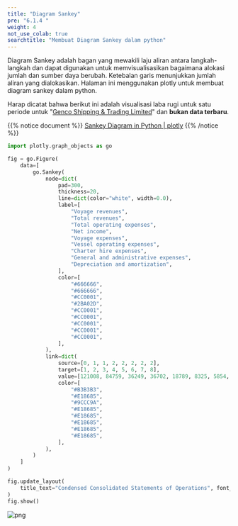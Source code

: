 ```yaml
---
title: "Diagram Sankey"
pre: "6.1.4 "
weight: 4
not_use_colab: true
searchtitle: "Membuat Diagram Sankey dalam python"
---
```


Diagram Sankey adalah bagan yang mewakili laju aliran antara langkah-langkah dan dapat digunakan untuk memvisualisasikan bagaimana alokasi jumlah dan sumber daya berubah. Ketebalan garis menunjukkan jumlah aliran yang dialokasikan. Halaman ini menggunakan plotly untuk membuat diagram sankey dalam python.

Harap dicatat bahwa berikut ini adalah visualisasi laba rugi untuk satu periode untuk "[Genco Shipping & Trading Limited](https://www.gencoshipping.com/)" dan **bukan data terbaru**.

{{% notice document %}}
[Sankey Diagram in Python | plotly](https://plotly.com/python/sankey-diagram/)
{{% /notice %}}


```python
import plotly.graph_objects as go

fig = go.Figure(
    data=[
        go.Sankey(
            node=dict(
                pad=300,
                thickness=20,
                line=dict(color="white", width=0.0),
                label=[
                    "Voyage revenues",
                    "Total revenues",
                    "Total operating expenses",
                    "Net income",
                    "Voyage expenses",
                    "Vessel operating expenses",
                    "Charter hire expenses",
                    "General and administrative expenses",
                    "Depreciation and amortization",
                ],
                color=[
                    "#666666",
                    "#666666",
                    "#CC0001",
                    "#2BA02D",
                    "#CC0001",
                    "#CC0001",
                    "#CC0001",
                    "#CC0001",
                    "#CC0001",
                ],
            ),
            link=dict(
                source=[0, 1, 1, 2, 2, 2, 2, 2],
                target=[1, 2, 3, 4, 5, 6, 7, 8],
                value=[121008, 84759, 36249, 36702, 18789, 8325, 5854, 13769],
                color=[
                    "#B3B3B3",
                    "#E18685",
                    "#9CCC9A",
                    "#E18685",
                    "#E18685",
                    "#E18685",
                    "#E18685",
                    "#E18685",
                ],
            ),
        )
    ]
)

fig.update_layout(
    title_text="Condensed Consolidated Statements of Operations", font_size=18
)
fig.show()
```

![png](/images/visualize/category-groupby/sankey-diagram.png)